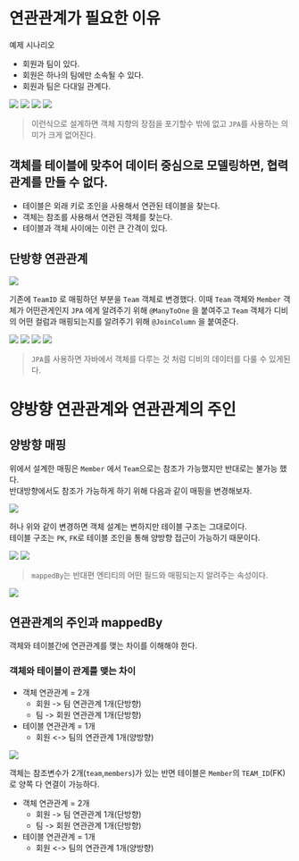 # 연관관계가 필요한 이유

예제 시나리오
* 회원과 팀이 있다.
* 회원은 하나의 팀에만 소속될 수 있다.
* 회원과 팀은 다대일 관계다.


<img src="src/5.%20연관관계%20매핑%20기초/data1.png">

<img src="src/5.%20연관관계%20매핑%20기초/data2.png">

<img src="src/5.%20연관관계%20매핑%20기초/data3.png">

<img src="src/5.%20연관관계%20매핑%20기초/data4.png">

> 이런식으로 설계하면 객체 지향의 장점을 포기할수 밖에 없고 `JPA`를 사용하는 의미가 크게 없어진다.

##  객체를 테이블에 맞추어 데이터 중심으로 모델링하면, 협력 관계를 만들 수 없다.
 
* 테이블은 외래 키로 조인을 사용해서 연관된 테이블을 찾는다.
* 객체는 참조를 사용해서 연관된 객체를 찾는다.
* 테이블과 객체 사이에는 이런 큰 간격이 있다.

## 단방향 연관관계

<img src="src/5.%20연관관계%20매핑%20기초/data5.png">

기존에 `TeamID` 로 매핑하던 부분을 `Team` 객체로 변경했다.
이때 `Team`  객체와  `Member` 객체가 어떤관게인지 `JPA` 에게 알려주기 위해
`@ManyToOne` 을 붙여주고 `Team` 객체가 디비의 어떤 컬럼과 매핑되는지를 알려주기 위해
`@JoinColumn` 을 붙여준다.

<img src="src/5.%20연관관계%20매핑%20기초/data6.png">

<img src="src/5.%20연관관계%20매핑%20기초/data7.png">

<img src="src/5.%20연관관계%20매핑%20기초/data8.png">

<img src="src/5.%20연관관계%20매핑%20기초/data9.png">

> `JPA`를 사용하면 자바에서 객체를 다루는 것 처럼 디비의 데이터를 다룰 수 있게된다.

# 양방향 연관관계와 연관관계의 주인

## 양방향 매핑 

위에서 설계한 매핑은 `Member` 에서 `Team`으로는 참조가 가능했지만 반대로는 불가능 했다.  
반대방향에서도 참조가 가능하게 하기 위해 다음과 같이 매핑을 변경해보자.

<img src="src/5.%20연관관계%20매핑%20기초/data10.png">

허나 위와 같이 변경하면 객체 설계는 변하지만 테이블 구조는 그대로이다.  
테이블 구조는 `PK`, `FK`로 테이블 조인을 통해 양방향 접근이 가능하기 때문이다.

<img src="src/5.%20연관관계%20매핑%20기초/data11.png">

<img src="src/5.%20연관관계%20매핑%20기초/data12.png">

>`mappedBy`는 반대편 엔티티의 어떤 필드와 매핑되는지 알려주는 속성이다.

<img src="src/5.%20연관관계%20매핑%20기초/data13.png">

## 연관관계의 주인과 mappedBy

객체와 테이블간에 연관관계를 맺는 차이를 이해해야 한다.

### 객체와 테이블이 관계를 맺는 차이

* 객체 연관관계 = 2개
  * 회원 -> 팀 연관관계 1개(단방향)
  * 팀 -> 회원 연관관계 1개(단방향)
* 테이블 연관관계 = 1개
  *  회원 <-> 팀의 연관관계 1개(양방향)

<img src="src/5.%20연관관계%20매핑%20기초/data14.png">

객체는 참조변수가 2개(`team`,`members`)가 있는 반면
테이블은 `Member`의 `TEAM_ID`(FK) 로 양쪽 다 연결이 가능하다.

* 객체 연관관계 = 2개
  * 회원 -> 팀 연관관계 1개(단방향)
  * 팀 -> 회원 연관관계 1개(단방향)
* 테이블 연관관계 = 1개
  * 회원 <-> 팀의 연관관계 1개(양방향)

